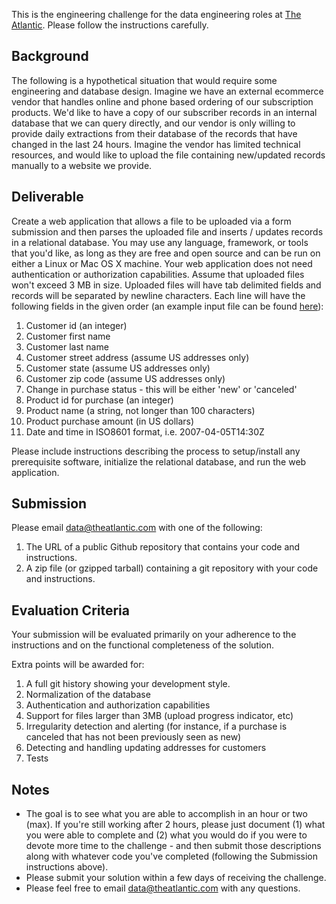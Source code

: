 This is the engineering challenge for the data engineering roles at [The
Atlantic](https://www.theatlantic.com).  Please follow the instructions
carefully.

## Background
The following is a hypothetical situation that would require some engineering
and database design.  Imagine we have an external ecommerce vendor that
handles online and phone based ordering of our subscription products.  We'd
like to have a copy of our subscriber records in an internal database that we
can query directly, and our vendor is only willing to provide daily
extractions from their database of the records that have changed in the last
24 hours.  Imagine the vendor has limited technical resources, and would like
to upload the file containing new/updated records manually to a website we
provide.

## Deliverable
Create a web application that allows a file to be uploaded via a form
submission and then parses the uploaded file and inserts / updates records in
a relational database.  You may use any language, framework, or tools that
you'd like, as long as they are free and open source and can be run on either
a Linux or Mac OS X machine.  Your web application does not need
authentication or authorization capabilities.  Assume that uploaded files
won't exceed 3 MB in size.  Uploaded files will have tab delimited fields and
records will be separated by newline characters.  Each line will have the
following fields in the given order (an example input file can be found
[here](https://pastebin.com/raw/ZKWDLhxw)):

1. Customer id (an integer)
1. Customer first name
1. Customer last name
1. Customer street address (assume US addresses only)
1. Customer state (assume US addresses only)
1. Customer zip code  (assume US addresses only)
1. Change in purchase status - this will be either 'new' or 'canceled'
1. Product id for purchase (an integer)
1. Product name (a string, not longer than 100 characters)
1. Product purchase amount (in US dollars)
1. Date and time in ISO8601 format, i.e. 2007-04-05T14:30Z

Please include instructions describing the process to setup/install any
prerequisite software, initialize the relational database, and run the web
application.

## Submission
Please email [data@theatlantic.com](mailto:data@theatlantic.com) with one of the following:
1. The URL of a public Github repository that contains your code and instructions.
1. A zip file (or gzipped tarball) containing a git repository with your code and instructions.

## Evaluation Criteria
Your submission will be evaluated primarily on your adherence to the
instructions and on the functional completeness of the solution.

Extra points will be awarded for:
1. A full git history showing your development style.
1. Normalization of the database
1. Authentication and authorization capabilities
1. Support for files larger than 3MB (upload progress indicator, etc)
1. Irregularity detection and alerting (for instance, if a purchase is canceled that has not been previously seen as new)
1. Detecting and handling updating addresses for customers
1. Tests

## Notes
* The goal is to see what you are able to accomplish in an hour or two (max).
  If you're still working after 2 hours, please just document (1) what you
  were able to complete and (2) what you would do if you were to devote more
  time to the challenge - and then submit those descriptions along with
  whatever code you've completed (following the Submission instructions
  above).
* Please submit your solution within a few days of receiving the challenge.
* Please feel free to email [data@theatlantic.com](mailto:data@theatlantic.com) with any questions.
